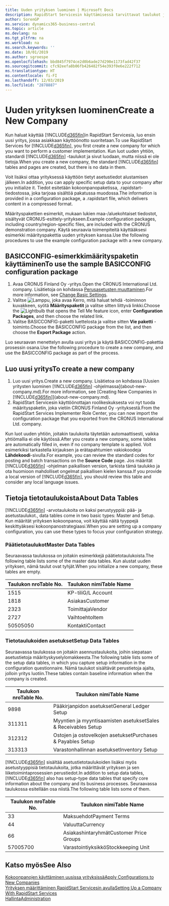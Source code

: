 ```yaml
---
title: Uuden yrityksen luominen | Microsoft Docs
description: RapidStart Servicesin käyttämisessä tarvittavat taulukot ja sivut luodaan, mutta niissä ei ole tietoja.
author: SorenGP
ms.service: dynamics365-business-central
ms.topic: article
ms.devlang: na
ms.tgt_pltfrm: na
ms.workload: na
ms.search.keywords: ''
ms.date: 10/01/2019
ms.author: sgroespe
ms.openlocfilehash: bbd845f7974ce2d0b6ade27d290e1173fad42f37
ms.sourcegitcommit: cfc92eefa8b06fb426482f54e393f0e6e222f712
ms.translationtype: HT
ms.contentlocale: fi-FI
ms.lasthandoff: 12/03/2019
ms.locfileid: "2878887"
---
```

# <a name="create-a-new-company"></a><span data-ttu-id="1bfe5-103">Uuden yrityksen luominen</span><span class="sxs-lookup"><span data-stu-id="1bfe5-103">Create a New Company</span></span>
<span data-ttu-id="1bfe5-104">Kun haluat käyttää [!INCLUDE[d365fin](includes/d365fin_md.md)]in RapidStart Servicesia, luo ensin uusi yritys, jossa asiakkaan käyttöönotto suoritetaan.</span><span class="sxs-lookup"><span data-stu-id="1bfe5-104">To use RapidStart Services for [!INCLUDE[d365fin](includes/d365fin_md.md)], you first create a new company for which you want to perform a customer implementation.</span></span> <span data-ttu-id="1bfe5-105">Kun luot uuden yhtiön, standardi [!INCLUDE[d365fin](includes/d365fin_md.md)] -taulukot ja sivut luodaan, mutta niissä ei ole tietoja.</span><span class="sxs-lookup"><span data-stu-id="1bfe5-105">When you create a new company, the standard [!INCLUDE[d365fin](includes/d365fin_md.md)] tables and pages are created, but there is no data in them.</span></span>

<span data-ttu-id="1bfe5-106">Voit lisäksi ottaa yrityksessä käyttöön tietyt asetustiedot alustamisen jälkeen.</span><span class="sxs-lookup"><span data-stu-id="1bfe5-106">In addition, you can apply specific setup data to your company after you initialize it.</span></span> <span data-ttu-id="1bfe5-107">Tiedot esitetään kokoonpanopaketissa, .rapidstart-tiedostossa, joka tarjoaa sisältöä pakatussa muodossa.</span><span class="sxs-lookup"><span data-stu-id="1bfe5-107">The information is provided in a configuration package, a .rapidstart file, which delivers content in a compressed format.</span></span>  

<span data-ttu-id="1bfe5-108">Määrityspakettien esimerkit, mukaan lukien maa-/aluekohtaiset tiedostot, sisältyvät CRONUS-esittely-yritykseen.</span><span class="sxs-lookup"><span data-stu-id="1bfe5-108">Example configuration packages, including country/region-specific files, are included with the CRONUS demonstration company.</span></span> <span data-ttu-id="1bfe5-109">Käytä seuraavia toimenpiteitä käyttääksesi esimerkki määrityspakettia uuden yrityksen kanssa.</span><span class="sxs-lookup"><span data-stu-id="1bfe5-109">Use the following procedures to use the example configuration package with a new company.</span></span>  

## <a name="to-use-the-sample-basicconfig-configuration-package"></a><span data-ttu-id="1bfe5-110">BASICCONFIG-esimerkkimäärityspaketin käyttäminen</span><span class="sxs-lookup"><span data-stu-id="1bfe5-110">To use the sample BASICCONFIG configuration package</span></span>  
1. <span data-ttu-id="1bfe5-111">Avaa CRONUS Finland Oy -yritys.</span><span class="sxs-lookup"><span data-stu-id="1bfe5-111">Open the CRONUS International Ltd. company.</span></span> <span data-ttu-id="1bfe5-112">Lisätietoja on kohdassa [Perusasetusten muuttaminen](ui-change-basic-settings.md).</span><span class="sxs-lookup"><span data-stu-id="1bfe5-112">For more information, see [Change Basic Settings](ui-change-basic-settings.md).</span></span>
2. <span data-ttu-id="1bfe5-113">Valitse ![Lamppu, joka avaa Kerro, mitä haluat tehdä -toiminnon](media/ui-search/search_small.png "Kerro, mitä haluat tehdä") kuvakkeen, syötä **Määrityspaketit** ja valitse sitten liittyvä linkki.</span><span class="sxs-lookup"><span data-stu-id="1bfe5-113">Choose the ![Lightbulb that opens the Tell Me feature](media/ui-search/search_small.png "Tell me what you want to do") icon, enter **Configuration Packages**, and then choose the related link.</span></span>  
3. <span data-ttu-id="1bfe5-114">Valitse BASICCONFIG-paketti luettelosta ja valitse sitten **Vie paketti** -toiminto.</span><span class="sxs-lookup"><span data-stu-id="1bfe5-114">Choose the BASICCONFIG package from the list, and then choose the **Export Package** action.</span></span>  

<span data-ttu-id="1bfe5-115">Luo seuraavan menettelyn avulla uusi yritys ja käytä BASICCONFIG-pakettia prosessin osana.</span><span class="sxs-lookup"><span data-stu-id="1bfe5-115">Use the following procedure to create a new company, and use the BASICCONFIG package as part of the process.</span></span>  

## <a name="to-create-a-new-company"></a><span data-ttu-id="1bfe5-116">Luo uusi yritys</span><span class="sxs-lookup"><span data-stu-id="1bfe5-116">To create a new company</span></span>  
1. <span data-ttu-id="1bfe5-117">Luo uusi yritys.</span><span class="sxs-lookup"><span data-stu-id="1bfe5-117">Create a new company.</span></span> <span data-ttu-id="1bfe5-118">Lisätietoa on kohdassa [Uusien yritysten luominen [!INCLUDE[d365fin](includes/d365fin_md.md)] -ohjelmassa](about-new-company.md).</span><span class="sxs-lookup"><span data-stu-id="1bfe5-118">For more information, see [Creating New Companies in [!INCLUDE[d365fin](includes/d365fin_md.md)]](about-new-company.md).</span></span>
2. <span data-ttu-id="1bfe5-119">RapidStart Servicesin käyttöönottajan roolikeskuksesta voi nyt tuoda määrityspaketin, joka vietiin CRONUS Finland Oy -yrityksestä.</span><span class="sxs-lookup"><span data-stu-id="1bfe5-119">From the RapidStart Services Implementer Role Center, you can now import the configuration package that you exported from the CRONUS International Ltd. company.</span></span>

<span data-ttu-id="1bfe5-120">Kun luot uuden yhtiön, joitakin taulukoita täytetään automaattisesti, vaikka yhtiömallia ei ole käytössä.</span><span class="sxs-lookup"><span data-stu-id="1bfe5-120">After you create a new company, some tables are automatically filled in, even if no company template is applied.</span></span> <span data-ttu-id="1bfe5-121">Voit esimerkiksi tarkastella kirjauksen ja erätapahtumien vakiokoodeja **Lähdekoodi**-sivulla.</span><span class="sxs-lookup"><span data-stu-id="1bfe5-121">For example, you can review the standard codes for posting and batch transactions on the **Source Code** page.</span></span> <span data-ttu-id="1bfe5-122">Jos määrität [!INCLUDE[d365fin](includes/d365fin_md.md)] -ohjelman paikallisen version, tarkista tämä taulukko ja ota huomioon mahdolliset ongelmat paikallisen kielen kanssa.</span><span class="sxs-lookup"><span data-stu-id="1bfe5-122">If you provide a local version of [!INCLUDE[d365fin](includes/d365fin_md.md)], you should review this table and consider any local language issues.</span></span>

## <a name="about-data-tables"></a><span data-ttu-id="1bfe5-123">Tietoja tietotaulukoista</span><span class="sxs-lookup"><span data-stu-id="1bfe5-123">About Data Tables</span></span>
[!INCLUDE[d365fin](includes/d365fin_md.md)] <span data-ttu-id="1bfe5-124">-arvotaulukoita on kaksi perustyyppiä: pää- ja asetustaulukot.</span><span class="sxs-lookup"><span data-stu-id="1bfe5-124">, data tables come in two basic types: Master and Setup.</span></span> <span data-ttu-id="1bfe5-125">Kun määrität yrityksen kokoonpanoa, voit käyttää näitä tyyppejä keskittyäksesi kokoonpanostrategiaasi.</span><span class="sxs-lookup"><span data-stu-id="1bfe5-125">When you are setting up a company configuration, you can use these types to focus your configuration strategy.</span></span>  

### <a name="master-data-tables"></a><span data-ttu-id="1bfe5-126">Päätietotaulukot</span><span class="sxs-lookup"><span data-stu-id="1bfe5-126">Master Data Tables</span></span>  
<span data-ttu-id="1bfe5-127">Seuraavassa taulukossa on joitakin esimerkkejä päätietotaulukoista.</span><span class="sxs-lookup"><span data-stu-id="1bfe5-127">The following table lists some of the master data tables.</span></span> <span data-ttu-id="1bfe5-128">Kun alustat uuden yrityksen, nämä taulut ovat tyhjät.</span><span class="sxs-lookup"><span data-stu-id="1bfe5-128">When you initialize a new company, these tables are empty.</span></span>  

|<span data-ttu-id="1bfe5-129">Taulukon nro</span><span class="sxs-lookup"><span data-stu-id="1bfe5-129">Table No.</span></span>|<span data-ttu-id="1bfe5-130">Taulukon nimi</span><span class="sxs-lookup"><span data-stu-id="1bfe5-130">Table Name</span></span>|  
|-------------------|--------------------|  
|<span data-ttu-id="1bfe5-131">15</span><span class="sxs-lookup"><span data-stu-id="1bfe5-131">15</span></span>|<span data-ttu-id="1bfe5-132">KP-tili</span><span class="sxs-lookup"><span data-stu-id="1bfe5-132">G/L Account</span></span>|  
|<span data-ttu-id="1bfe5-133">18</span><span class="sxs-lookup"><span data-stu-id="1bfe5-133">18</span></span>|<span data-ttu-id="1bfe5-134">Asiakas</span><span class="sxs-lookup"><span data-stu-id="1bfe5-134">Customer</span></span>|  
|<span data-ttu-id="1bfe5-135">23</span><span class="sxs-lookup"><span data-stu-id="1bfe5-135">23</span></span>|<span data-ttu-id="1bfe5-136">Toimittaja</span><span class="sxs-lookup"><span data-stu-id="1bfe5-136">Vendor</span></span>|  
|<span data-ttu-id="1bfe5-137">27</span><span class="sxs-lookup"><span data-stu-id="1bfe5-137">27</span></span>|<span data-ttu-id="1bfe5-138">Vaihtoehto</span><span class="sxs-lookup"><span data-stu-id="1bfe5-138">Item</span></span>|  
|<span data-ttu-id="1bfe5-139">5050</span><span class="sxs-lookup"><span data-stu-id="1bfe5-139">5050</span></span>|<span data-ttu-id="1bfe5-140">Kontakti</span><span class="sxs-lookup"><span data-stu-id="1bfe5-140">Contact</span></span>|  

### <a name="setup-data-tables"></a><span data-ttu-id="1bfe5-141">Tietotaulukoiden asetukset</span><span class="sxs-lookup"><span data-stu-id="1bfe5-141">Setup Data Tables</span></span>  
<span data-ttu-id="1bfe5-142">Seuraavassa taulukossa on joitakin asennustaulukoita, joihin siepataan asetustietoja määrityskyselylomakkeesta.</span><span class="sxs-lookup"><span data-stu-id="1bfe5-142">The following table lists some of the setup data tables, in which you capture setup information in the configuration questionnaire.</span></span> <span data-ttu-id="1bfe5-143">Nämä taulukot sisältävät perustietoja ajalta, jolloin yritys luotiin.</span><span class="sxs-lookup"><span data-stu-id="1bfe5-143">These tables contain baseline information when the company is created.</span></span>  

|<span data-ttu-id="1bfe5-144">Taulukon nro</span><span class="sxs-lookup"><span data-stu-id="1bfe5-144">Table No.</span></span>|<span data-ttu-id="1bfe5-145">Taulukon nimi</span><span class="sxs-lookup"><span data-stu-id="1bfe5-145">Table Name</span></span>|  
|-------------------|--------------------|  
|<span data-ttu-id="1bfe5-146">98</span><span class="sxs-lookup"><span data-stu-id="1bfe5-146">98</span></span>|<span data-ttu-id="1bfe5-147">Pääkirjanpidon asetukset</span><span class="sxs-lookup"><span data-stu-id="1bfe5-147">General Ledger Setup</span></span>|  
|<span data-ttu-id="1bfe5-148">311</span><span class="sxs-lookup"><span data-stu-id="1bfe5-148">311</span></span>|<span data-ttu-id="1bfe5-149">Myyntien ja myyntisaamisten asetukset</span><span class="sxs-lookup"><span data-stu-id="1bfe5-149">Sales & Receivables Setup</span></span>|  
|<span data-ttu-id="1bfe5-150">312</span><span class="sxs-lookup"><span data-stu-id="1bfe5-150">312</span></span>|<span data-ttu-id="1bfe5-151">Ostojen ja ostovelkojen asetukset</span><span class="sxs-lookup"><span data-stu-id="1bfe5-151">Purchases & Payables Setup</span></span>|  
|<span data-ttu-id="1bfe5-152">313</span><span class="sxs-lookup"><span data-stu-id="1bfe5-152">313</span></span>|<span data-ttu-id="1bfe5-153">Varastonhallinnan asetukset</span><span class="sxs-lookup"><span data-stu-id="1bfe5-153">Inventory Setup</span></span>|  

<span data-ttu-id="1bfe5-154">[!INCLUDE[d365fin](includes/d365fin_md.md)] sisältää asetustietotaulukoiden lisäksi myös asetustyyppisiä tietotaulukoita, jotka määrittävät yrityksen ja sen liiketoimintaprosessien perustiedot.</span><span class="sxs-lookup"><span data-stu-id="1bfe5-154">In addition to setup data tables, [!INCLUDE[d365fin](includes/d365fin_md.md)] also has setup-type data tables that specify core information about the company and its business processes.</span></span> <span data-ttu-id="1bfe5-155">Seuraavassa taulukossa esitellään osa niistä.</span><span class="sxs-lookup"><span data-stu-id="1bfe5-155">The following table lists some of them.</span></span>  

|<span data-ttu-id="1bfe5-156">Taulukon nro</span><span class="sxs-lookup"><span data-stu-id="1bfe5-156">Table No.</span></span>|<span data-ttu-id="1bfe5-157">Taulukon nimi</span><span class="sxs-lookup"><span data-stu-id="1bfe5-157">Table Name</span></span>|  
|-------------------|--------------------|  
|<span data-ttu-id="1bfe5-158">3</span><span class="sxs-lookup"><span data-stu-id="1bfe5-158">3</span></span>|<span data-ttu-id="1bfe5-159">Maksuehdot</span><span class="sxs-lookup"><span data-stu-id="1bfe5-159">Payment Terms</span></span>|  
|<span data-ttu-id="1bfe5-160">4</span><span class="sxs-lookup"><span data-stu-id="1bfe5-160">4</span></span>|<span data-ttu-id="1bfe5-161">Valuutta</span><span class="sxs-lookup"><span data-stu-id="1bfe5-161">Currency</span></span>|  
|<span data-ttu-id="1bfe5-162">6</span><span class="sxs-lookup"><span data-stu-id="1bfe5-162">6</span></span>|<span data-ttu-id="1bfe5-163">Asiakashintaryhmät</span><span class="sxs-lookup"><span data-stu-id="1bfe5-163">Customer Price Groups</span></span>|  
|<span data-ttu-id="1bfe5-164">5700</span><span class="sxs-lookup"><span data-stu-id="1bfe5-164">5700</span></span>|<span data-ttu-id="1bfe5-165">Varastointiyksikkö</span><span class="sxs-lookup"><span data-stu-id="1bfe5-165">Stockkeeping Unit</span></span>|

  

## <a name="see-also"></a><span data-ttu-id="1bfe5-166">Katso myös</span><span class="sxs-lookup"><span data-stu-id="1bfe5-166">See Also</span></span>  
[<span data-ttu-id="1bfe5-167">Kokoonpanojen käyttäminen uusissa yrityksissä</span><span class="sxs-lookup"><span data-stu-id="1bfe5-167">Apply Configurations to New Companies</span></span>](admin-apply-configuration-to-new-companies.md)  
[<span data-ttu-id="1bfe5-168">Yrityksen määrittäminen RapidStart Servicesin avulla</span><span class="sxs-lookup"><span data-stu-id="1bfe5-168">Setting Up a Company With RapidStart Services</span></span>](admin-set-up-a-company-with-rapidstart.md)  
[<span data-ttu-id="1bfe5-169">Hallinta</span><span class="sxs-lookup"><span data-stu-id="1bfe5-169">Administration</span></span>](admin-setup-and-administration.md)
